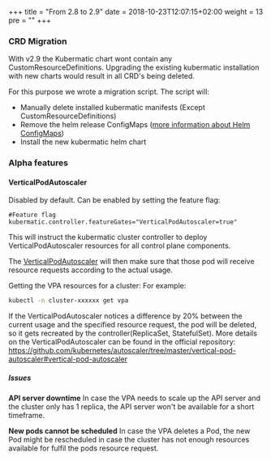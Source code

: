 +++
title = "From 2.8 to 2.9"
date = 2018-10-23T12:07:15+02:00
weight = 13
pre = "<b></b>"
+++

### CRD Migration

With v2.9 the Kubermatic chart wont contain any CustomResourceDefinitions.
Upgrading the existing kubermatic installation with new charts would result in all CRD's being deleted.

For this purpose we wrote a migration script.
The script will:
- Manually delete installed kubermatic manifests (Except CustomResourceDefinitions)
- Remove the helm release ConfigMaps ([more information about Helm ConfigMaps](http://technosophos.com/2017/03/23/how-helm-uses-configmaps-to-store-data.html))
- Install the new kubermatic helm chart

### Alpha features

####  VerticalPodAutoscaler

Disabled by default.
Can be enabled by setting the feature flag:
```
#Feature flag
kubermatic.controller.featureGates="VerticalPodAutoscaler=true"
```

This will instruct the kubermatic cluster controller to deploy VerticalPodAutoscaler resources for all control plane components.

The [VerticalPodAutoscaler](https://github.com/kubernetes/autoscaler/tree/master/vertical-pod-autoscaler#vertical-pod-autoscaler) will then make sure that those pod will receive resource requests according to the actual usage.

Getting the VPA resources for a cluster:
For example:
```bash
kubectl -n cluster-xxxxxx get vpa
```

If the VerticalPodAutoscaler notices a difference by 20% between the current usage and the specified resource request, the pod will be deleted, so it gets recreated by the controller(ReplicaSet, StatefulSet). 
More details on the VerticalPodAutoscaler can be found in the official repository: https://github.com/kubernetes/autoscaler/tree/master/vertical-pod-autoscaler#vertical-pod-autoscaler

##### Issues

**API server downtime**
In case the VPA needs to scale up the API server and the cluster only has 1 replica, the API server won't be available for a short timeframe. 

**New pods cannot be scheduled**
In case the VPA deletes a Pod, the new Pod might be rescheduled in case the cluster has not enough resources available for fulfil the pods resource request.
